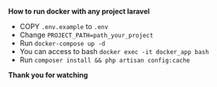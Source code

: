 **How to run docker with any project laravel**

* COPY `.env.example` to `.env`
* Change `PROJECT_PATH=path_your_project`
* Run `docker-compose up -d` 
* You can access to bash `docker exec -it docker_app bash`
* Run `composer install && php artisan config:cache`

**Thank you for watching**